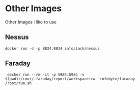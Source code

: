 # Other Images

Other Images i like to use 


## Nessus

```
docker run -d -p 8834:8834 infoslack/nessus
```

## Faraday

```
 docker run --rm -it -p 5984:5984 -v $(pwd):/root/.faraday/report/workspace:rw  infobyte/faraday /root/run.sh
```
